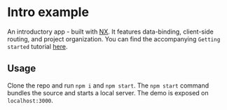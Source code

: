 # Intro example

An introductory app - built with [NX](http://nx-framework.com). It
features data-binding, client-side routing, and project organization.
You can find the accompanying `Getting started` tutorial [here](http://www.nx-framework.com/docs/start).

## Usage

Clone the repo and run `npm i` and `npm start`. The `npm start` command bundles
the source and starts a local server. The demo is exposed on `localhost:3000`.
